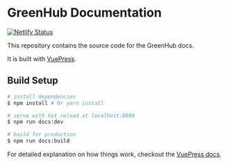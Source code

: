 # GreenHub Documentation

[![Netlify Status](https://api.netlify.com/api/v1/badges/535d029f-4b98-4f53-9bbc-47f493c3297f/deploy-status)](https://app.netlify.com/sites/objective-shannon-ddbabb/deploys)

This repository contains the source code for the GreenHub docs.

It is built with [VuePress](https://vuepress.vuejs.org/).

## Build Setup

``` bash
# install dependencies
$ npm install # Or yarn install

# serve with hot reload at localhost:8080
$ npm run docs:dev

# build for production
$ npm run docs:build
```

For detailed explanation on how things work, checkout the [VuePress docs](https://vuepress.vuejs.org/guide/).
